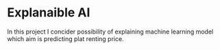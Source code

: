 # Explanaible AI

In this project I concider possibility of explaining machine learning model which aim is predicting plat renting price.
